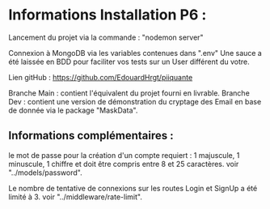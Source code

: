 # Informations Installation P6 :

Lancement du projet via la commande : "nodemon server"

Connexion à MongoDB via les variables contenues dans ".env"
Une sauce a été laissée en BDD pour faciliter vos tests sur un User différent du votre.

Lien gitHub : https://github.com/EdouardHrgt/piiquante

Branche Main : contient l'équivalent du projet fourni en livrable.
Branche Dev : contient une version de démonstration du cryptage des Email en base de donnée via le package "MaskData".

## Informations complémentaires :

le mot de passe pour la création d'un compte requiert : 1 majuscule, 1 minuscule, 1 chiffre et doit être compris entre 8 et 25 caractères.
voir "../models/password".

Le nombre de tentative de connexions sur les routes Login et SignUp a été limité à 3.
voir "../middleware/rate-limit".
